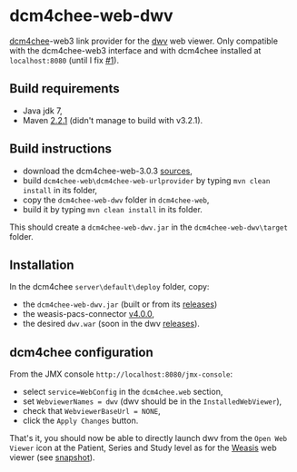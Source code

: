 dcm4chee-web-dwv
================

[dcm4chee](http://www.dcm4che.org/)-web3 link provider for the [dwv](https://github.com/ivmartel/dwv) web viewer. Only compatible with the dcm4chee-web3 interface and with dcm4chee installed at `localhost:8080` (until I fix [#1](https://github.com/ivmartel/dcm4chee-web-dwv/issues/1)).

Build requirements
------------------
 * Java jdk 7,
 * Maven [2.2.1](http://maven.apache.org/download.cgi) (didn't manage to build with v3.2.1).

Build instructions
------------------
 * download the dcm4chee-web-3.0.3 [sources](http://sourceforge.net/projects/dcm4che/files/dcm4chee-web/3.0.3/dcm4chee-web-3.0.3-src.zip/download),
 * build `dcm4chee-web\dcm4chee-web-urlprovider` by typing `mvn clean install` in its folder,
 * copy the `dcm4chee-web-dwv` folder in `dcm4chee-web`,
 * build it by typing `mvn clean install` in its folder.

This should create a `dcm4chee-web-dwv.jar` in the `dcm4chee-web-dwv\target` folder.

Installation
------------
In the dcm4chee `server\default\deploy` folder, copy:
 * the `dcm4chee-web-dwv.jar` (built or from its [releases](https://github.com/ivmartel/dcm4chee-web-dwv/releases))
 * the weasis-pacs-connector [v4.0.0](http://sourceforge.net/projects/dcm4che/files/Weasis/weasis-pacs-connector/4.0.0/weasis-pacs-connector.war/download),
 * the desired `dwv.war` (soon in the dwv [releases](https://github.com/ivmartel/dwv/releases)).

dcm4chee configuration
----------------------
From the JMX console `http://localhost:8080/jmx-console`:
 * select `service=WebConfig` in the `dcm4chee.web` section,
 * set `WebviewerNames = dwv` (dwv should be in the `InstalledWebViewer`),
 * check that `WebviewerBaseUrl = NONE`,
 * click the `Apply Changes` button.

That's it, you should now be able to directly launch dwv from the `Open Web Viewer` icon at the Patient, Series and Study level as for the [Weasis](http://www.dcm4che.org/confluence/display/WEA/Installing+Weasis+in+DCM4CHEE) web viewer (see [snapshot](http://www.dcm4che.org/confluence/download/attachments/16121882/screen1b.png)).

 
 
